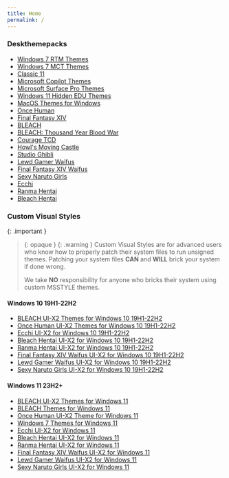 ```yaml
---
title: Home
permalink: /
---
```


### Deskthemepacks

*   [Windows 7 RTM Themes][Windows 7 RTM Themes]
*   [Windows 7 MCT Themes][Windows 7 MCT Themes]
*   [Classic 11][Classic 11]
*   [Microsoft Copilot Themes][Microsoft Copilot Themes]
*   [Microsoft Surface Pro Themes][Microsoft Surface Pro Themes]
*   [Windows 11 Hidden EDU Themes][Windows 11 Hidden EDU Themes]
*   [MacOS Themes for Windows][MacOS Themes for Windows]
*   [Once Human][Once Human]
*   [Final Fantasy XIV][Final Fantasy XIV]
*   [BLEACH][BLEACH]
*   [BLEACH: Thousand Year Blood War][BLEACH: Thousand Year Blood War]
*   [Courage TCD][Courage TCD]
*   [Howl's Moving Castle][Howl's Moving Castle]
*   [Studio Ghibli][Studio Ghibli]
*   [Lewd Gamer Waifus][Lewd Gamer Waifus]
*   [Final Fantasy XIV Waifus][Final Fantasy XIV Waifus]
*   [Sexy Naruto Girls][Sexy Naruto Girls]
*   [Ecchi][Ecchi]
*   [Ranma Hentai][Ranma Hentai]
*   [Bleach Hentai][Bleach Hentai]

### Custom Visual Styles

{: .important }
> {: opaque }
> {: .warning }
> Custom Visual Styles are for advanced users who know how to properly patch their system files to run unsigned themes. 
> Patching your system files **CAN** and **WILL** brick your system if done wrong.
>
> We take **NO** responsibility for anyone who bricks their system using custom MSSTYLE themes.

#### Windows 10 19H1-22H2

*   [BLEACH UI-X2 Themes for Windows 10 19H1-22H2][BLEACH UI-X2 Themes for Windows 10 19H1-22H2]
*   [Once Human UI-X2 Themes for Windows 10 19H1-22H2][Once Human UI-X2 Themes for Windows 10 19H1-22H2]
*   [Ecchi UI-X2 for Windows 10 19H1-22H2][Ecchi UI-X2 for Windows 10 19H1-22H2]   
*   [Bleach Hentai UI-X2 for Windows 10 19H1-22H2][Bleach Hentai UI-X2 for Windows 10 19H1-22H2]
*   [Ranma Hentai UI-X2 for Windows 10 19H1-22H2][Ranma Hentai UI-X2 for Windows 10 19H1-22H2]
*   [Final Fantasy XIV Waifus UI-X2 for Windows 10 19H1-22H2][Final Fantasy XIV Waifus UI-X2 for Windows 10 19H1-22H2]
*   [Lewd Gamer Waifus UI-X2 for Windows 10 19H1-22H2][Lewd Gamer Waifus UI-X2 for Windows 10 19H1-22H2]
*   [Sexy Naruto Girls UI-X2 for Windows 10 19H1-22H2][Sexy Naruto Girls UI-X2 for Windows 10 19H1-22H2]


#### Windows 11 23H2+

*   [BLEACH UI-X2 Themes for Windows 11][BLEACH UI-X2 Themes for Windows 11]
*   [BLEACH Themes for Windows 11][BLEACH Themes for Windows 11]
*   [Once Human UI-X2 Theme for Windows 11][Once Human UI-X2 Theme for Windows 11]
*   [Windows 7 Themes for Windows 11][Windows 7 Themes for Windows 11]
*   [Ecchi UI-X2 for Windows 11][Ecchi UI-X2 for Windows 11]
*   [Bleach Hentai UI-X2 for Windows 11][Bleach Hentai UI-X2 for Windows 11]
*   [Ranma Hentai UI-X2 for Windows 11][Ranma Hentai UI-X2 for Windows 11]
*   [Final Fantasy XIV Waifus UI-X2 for Windows 11][Final Fantasy XIV Waifus UI-X2 for Windows 11]
*   [Lewd Gamer Waifus UI-X2 for Windows 11][Lewd Gamer Waifus UI-X2 for Windows 11]
*   [Sexy Naruto Girls UI-X2 for Windows 11][Sexy Naruto Girls UI-X2 for Windows 11]

<!-- ////////////////////////////////////////////////////////////////////////////////////////////////////////////////////// -->

[BLEACH UI-X2 Themes for Windows 10 19H1-22H2]:https://github.com/The-Back-Room/BLEACH-UI-X2-Themes-for-Windows-10-19H1-22H2/

[Once Human UI-X2 Themes for Windows 10 19H1-22H2]: https://github.com/The-Back-Room/Once-Human-UI-X2-Themes-for-Windows-10-19H1-22H2/

[BLEACH UI-X2 Themes for Windows 11]: https://github.com/The-Back-Room//BLEACH-UI-X2-Themes-for-Windows-11-23h2/

[BLEACH Themes for Windows 11]: https://github.com/The-Back-Room/BLEACH-Themes-for-Windows-11/

[Once Human UI-X2 Theme for Windows 11]: https://github.com/The-Back-Room/Once-Human-UI-X2-Theme-for-Windows-11-23H2/

[Windows 7 Themes for Windows 11]: https://github.com/The-Back-Room/Windows-7-Themes-for-Windows-11/

[Windows 7 RTM Themes]: https://gitlab.com/the-back-room/Themes/-/archive/main/Themes-main.zip?path=Windows/SFW/Windows-7-RTM-Themes

[Windows 7 MCT Themes]: https://gitlab.com/the-back-room/Themes/-/archive/main/Themes-main.zip?path=Windows/SFW/Windows-7-MCT-Themes

[Classic 11]: https://gitlab.com/the-back-room/Themes/-/archive/main/Themes-main.zip?path=Windows/SFW/Classic-11

[Microsoft Copilot Themes]: https://gitlab.com/the-back-room/Themes/-/archive/main/Themes-main.zip?path=Windows/SFW/Microsoft-Copilot

[Microsoft Surface Pro Themes]: https://gitlab.com/the-back-room/Themes/-/archive/main/Themes-main.zip?path=Windows/SFW/Microsoft-Surface-Pro

[MacOS Themes for Windows]: https://gitlab.com/the-back-room/Themes/-/archive/main/Themes-main.zip?path=Windows/SFW/MacOS-Themes-for-Windows

[Once Human]: https://gitlab.com/the-back-room/Themes/-/archive/main/Themes-main.zip?path=Windows/SFW/Once-Human

[Windows 11 Hidden EDU Themes]: https://gitlab.com/the-back-room/Themes/-/archive/main/Themes-main.zip?path=Windows/SFW/Windows-11-Hidden-EDU-Themes

[Final Fantasy XIV]: https://gitlab.com/the-back-room/Themes/-/archive/main/Themes-main.zip?path=Windows/SFW/FFXIV

[BLEACH]: https://gitlab.com/the-back-room/Themes/-/archive/main/Themes-main.zip?path=Windows/SFW/BLEACH

[BLEACH: Thousand Year Blood War]: https://gitlab.com/the-back-room/Themes/-/archive/main/Themes-main.zip?path=Windows/SFW/BLEACH-TYBW

[Courage TCD]: https://gitlab.com/the-back-room/Themes/-/archive/main/Themes-main.zip?path=Windows/SFW/Courage-TCD

[Howl's Moving Castle]: https://gitlab.com/the-back-room/Themes/-/archive/main/Themes-main.zip?path=Windows/SFW/Howls-Moving-Castle

[Studio Ghibli]: https://gitlab.com/the-back-room/Themes/-/archive/main/Themes-main.zip?path=Windows/SFW/Studio-Ghibli

[Ecchi UI-X2 for Windows 10 19H1-22H2]: https://github.com/The-Back-Room//Ecchi-UI-X2-Theme-for-Windows-10-19H1-22H2/

[Bleach Hentai UI-X2 for Windows 10 19H1-22H2]: https://github.com/The-Back-Room//Bleach-Hentai-UI-X2-Themes-for-Windows-10-19H1-22H2/

[Ranma Hentai UI-X2 for Windows 10 19H1-22H2]: https://github.com/The-Back-Room//Ranma-Hentai-UI-X2-Theme-for-Windows-10-19H1-22H2/

[Final Fantasy XIV Waifus UI-X2 for Windows 10 19H1-22H2]: https://github.com/The-Back-Room//Final-Fantasy-XIV-Waifus-UI-X2-Theme-for-Windows-10-19H1-22H2/

[Lewd Gamer Waifus UI-X2 for Windows 10 19H1-22H2]: https://github.com/The-Back-Room/Lewd-Gamer-Waifus-UI-X2-Theme-for-Windows-10-19H1-22H2/

[Sexy Naruto Girls UI-X2 for Windows 10 19H1-22H2]: https://github.com/The-Back-Room/Sexy-Naruto-Girls-UI-X2-Theme-for-Windows-10-19H1-22H2/

[Ecchi UI-X2 for Windows 11]: https://github.com/The-Back-Room//Ecchi-UI-X2-Theme-for-Windows-11-23H2/

[Bleach Hentai UI-X2 for Windows 11]: https://github.com/The-Back-Room//Bleach-Hentai-UI-X2-Themes-for-Windows-11-23H2/

[Ranma Hentai UI-X2 for Windows 11]: https://github.com/The-Back-Room//Ranma-Hentai-UI-X2-Theme-for-Windows-11-23H2/

[Final Fantasy XIV Waifus UI-X2 for Windows 11]: https://github.com/The-Back-Room//Final-Fantasy-XIV-Waifus-UI-X2-Theme-for-Windows-11-23H2/

[Lewd Gamer Waifus UI-X2 for Windows 11]: https://github.com/The-Back-Room/Lewd-Gamer-Waifus-UI-X2-Theme-for-Windows-11-23H2/

[Sexy Naruto Girls UI-X2 for Windows 11]: https://github.com/The-Back-Room/Sexy-Naruto-Girls-UI-X2-Theme-for-Windows-11-23H2/

[Lewd Gamer Waifus]: https://gitlab.com/the-back-room/Themes/-/archive/main/Themes-main.zip?path=Windows/NSFW/Lewd-Gamer-Waifus

[Final Fantasy XIV Waifus]: https://gitlab.com/the-back-room/Themes/-/archive/main/Themes-main.zip?path=Windows/NSFW/Final-Fantasy-XIV-Waifus

[Sexy Naruto Girls]: https://gitlab.com/the-back-room/Themes/-/archive/main/Themes-main.zip?path=Windows/NSFW/Sexy-Naruto-Girls

[Ecchi]: https://gitlab.com/the-back-room/Themes/-/archive/main/Themes-main.zip?path=Windows/NSFW/Ecchi

[Ranma Hentai]: https://gitlab.com/the-back-room/Themes/-/archive/main/Themes-main.zip?path=Windows/NSFW/Ranma-Hentai

[Bleach Hentai]: https://gitlab.com/the-back-room/Themes/-/archive/main/Themes-main.zip?path=Windows/NSFW/Bleach-Hentai

<!-- ////////////////////////////////////////////////////////////////////////////////////////////////////////////////////// -->